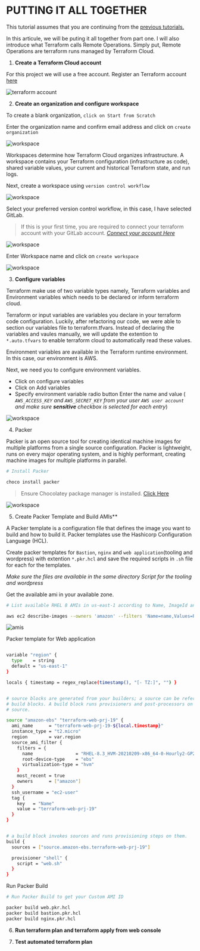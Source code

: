 # PUTTING IT ALL TOGETHER

This tutorial assumes that you are continuing from the [previous tutorials.](https://github.com/oayanda/AUTOMATE-INFRASTRUCTURE-WITH-IAC-USING-TERRAFORM.-PART-3---REFACTORING)

In this articule, we will be puting it all together from part one. I will also introduce what Terraform calls Remote Operations. Simply put, Remote Operations are terraform runs managed by Terraform Cloud.

1. **Create a Terraform Cloud account**

For this project we will use a free account. Register an Terraform account [here](https://app.terraform.io/signup/account)

![terraform account](/images/1.png)

2. **Create an organization and configure workspace**

To create a blank organization, `click on Start from Scratch`

Enter the organization name and confirm email address and click on `create organization`

![workspace](/images/a.png)

Workspaces determine how Terraform Cloud organizes infrastructure. A workspace contains your Terraform configuration (infrastructure as code), shared variable values, your current and historical Terraform state, and run logs.

Next, create a workspace using `version control workflow`

![workspace](/images/2.png)

Select your preferred version control workflow, in this case, I have selected GitLab.

> If this is your first time, you are required to connect your terraform account with your GitLab account. [*Connect your account Here*](https://developer.hashicorp.com/terraform/cloud-docs/vcs/gitlab-com)

![workspace](/images/b.png)

Enter Workspace name and click on `create workspace`

![workspace](/images/5.png)

3. **Configure variables**

Terraform make use of two variable types namely, Terraform variables and Environment variables which needs to be declared or inform terraform cloud.

Terraform or input variables are variables you declare in your terraform code configuration. Luckily, after refactoring our code, we were able to section our variables file to terraform.tfvars. Instead of declaring the variables and vaules manually, we will update the extention to `*.auto.tfvars` to enable terraform cloud to automatically read these values.

Environment variables are available in the Terraform runtime environment. In this case, our environment is AWS.

Next, we need you to configure environment variables.

- Click on configure variables
- Click on Add variables
- Specify environment variable radio button
Enter the name and value ( *`AWS_ACCESS_KEY` and `AWS_SECRET_KEY` from your user `AWS user account` and  make sure **sensitive** checkbox is selected for each entry*)

![workspace](/images/c.png)

4. Packer

Packer is an open source tool for creating identical machine images for multiple platforms from a single source configuration. Packer is lightweight, runs on every major operating system, and is highly performant, creating machine images for multiple platforms in parallel.

```bash
# Install Packer

choco install packer
```

> Ensure Chocolatey package manager is installed.
[Click Here](https://docs.chocolatey.org/en-us/choco/setup)

![workspace](/images/7.png)

5. Create Packer Template and Build AMIs**

A Packer template is a configuration file that defines the image you want to build and how to build it. Packer templates use the Hashicorp Configuration Language (HCL).

Create packer templates for `Bastion`, `nginx` and `web application`(tooling and wordpress) with extention `*.pkr.hcl` and save the required scripts in `.sh` file for each for the templates.

*Make sure the files are available in the same directory*
*Script for the tooling and wordpress*

Get the available ami in your available zone.

```bash
# List available RHEL 8 AMIs in us-east-1 according to Name, ImageId and Creation Date. Select the required one that matches your instance type

aws ec2 describe-images --owners 'amazon' --filters 'Name=name,Values=RHEL-8*' --query 'sort_by(Images, &CreationDate)[*].[Name,ImageId,CreationDate]' --region us-east-1 --output table
```

![amis](/images/d.png)

Packer template for Web application

```bash

variable "region" {
  type    = string
  default = "us-east-1"
}

locals { timestamp = regex_replace(timestamp(), "[- TZ:]", "") }


# source blocks are generated from your builders; a source can be referenced in
# build blocks. A build block runs provisioners and post-processors on a
# source.

source "amazon-ebs" "terraform-web-prj-19" {
  ami_name      = "terraform-web-prj-19-${local.timestamp}"
  instance_type = "t2.micro"
  region        = var.region
  source_ami_filter {
    filters = {
      name                = "RHEL-8.3_HVM-20210209-x86_64-0-Hourly2-GP2"
      root-device-type    = "ebs"
      virtualization-type = "hvm"
    }
    most_recent = true
    owners      = ["amazon"]
  }
  ssh_username = "ec2-user"
  tag {
    key   = "Name"
    value = "terraform-web-prj-19"
  }
}


# a build block invokes sources and runs provisioning steps on them.
build {
  sources = ["source.amazon-ebs.terraform-web-prj-19"]

  provisioner "shell" {
    script = "web.sh"
  }
}
```

Run Packer Build 

```bash
# Run Packer Build to get your Custom AMI ID

packer build web.pkr.hcl
packer build bastion.pkr.hcl
packer build nginx.pkr.hcl
```


6. **Run terraform plan and terraform apply from web console**

7. **Test automated terraform plan**



